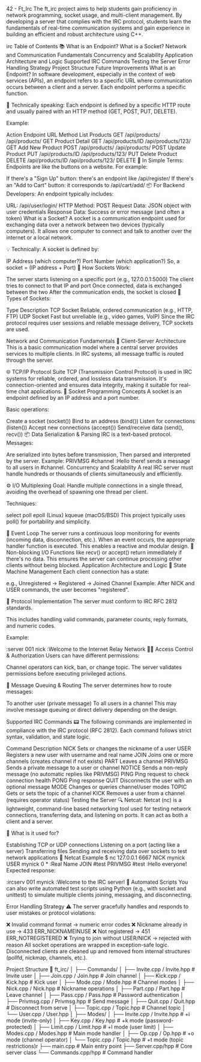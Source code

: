 42 - Ft_Irc
The ft_irc project aims to help students gain proficiency in network programming, socket usage, and multi-client management. By developing a server that complies with the IRC protocol, students learn the fundamentals of real-time communication systems and gain experience in building an efficient and robust architecture using C++.

irc
Table of Contents 📚
What is an Endpoint?
What is a Socket?
Network and Communication Fundamentals
Concurrency and Scalability
Application Architecture and Logic
Supported IRC Commands
Testing the Server
Error Handling Strategy
Project Structure
Future Improvements
What is an Endpoint?
In software development, especially in the context of web services (APIs), an endpoint refers to a specific URL where communication occurs between a client and a server. Each endpoint performs a specific function.

🔧 Technically speaking:
Each endpoint is defined by a specific HTTP route and usually paired with an HTTP method (GET, POST, PUT, DELETE).

Example:

Action	Endpoint	URL	Method
List Products	GET /api/products/	/api/products/	GET
Product Detail	GET /api/products/ID	/api/products/123/	GET
Add New Product	POST /api/products/	/api/products/	POST
Update Product	PUT /api/products/ID	/api/products/123/	PUT
Delete Product	DELETE /api/products/ID	/api/products/123/	DELETE
🧠 In Simple Terms:
Endpoints are like the buttons on a website. For example:

If there's a "Sign Up" button: there's an endpoint like /api/register/
If there's an "Add to Cart" button: it corresponds to /api/cart/add/
📦 For Backend Developers:
An endpoint typically includes:

URL: /api/user/login/
HTTP Method: POST
Request Data: JSON object with user credentials
Response Data: Success or error message (and often a token)
What is a Socket?
A socket is a communication endpoint used for exchanging data over a network between two devices (typically computers).
It allows one computer to connect and talk to another over the internet or a local network.

💡 Technically:
A socket is defined by:

IP Address (which computer?)
Port Number (which application?)
So, a socket = (IP address + Port)
🧱 How Sockets Work:

The server starts listening on a specific port (e.g., 127.0.0.1:5000)
The client tries to connect to that IP and port
Once connected, data is exchanged between the two
After the communication ends, the socket is closed
🔁 Types of Sockets:

Type	Description
TCP Socket	Reliable, ordered communication (e.g., HTTP, FTP)
UDP Socket	Fast but unreliable (e.g., video games, VoIP)
Since the IRC protocol requires user sessions and reliable message delivery, TCP sockets are used.

Network and Communication Fundamentals
🧭 Client-Server Architecture
This is a basic communication model where a central server provides services to multiple clients. In IRC systems, all message traffic is routed through the server.

🌐 TCP/IP Protocol Suite
TCP (Transmission Control Protocol) is used in IRC systems for reliable, ordered, and lossless data transmission.
It's connection-oriented and ensures data integrity, making it suitable for real-time chat applications.
🧵 Socket Programming Concepts
A socket is an endpoint defined by an IP address and a port number.

Basic operations:

Create a socket (socket())
Bind to an address (bind())
Listen for connections (listen())
Accept new connections (accept())
Send/receive data (send(), recv())
📦 Data Serialization & Parsing
IRC is a text-based protocol. Messages:

Are serialized into bytes before transmission,
Then parsed and interpreted by the server.
Example: PRIVMSG #channel :Hello there! sends a message to all users in #channel.
Concurrency and Scalability
A real IRC server must handle hundreds or thousands of clients simultaneously and efficiently.

⚙️ I/O Multiplexing
Goal: Handle multiple connections in a single thread, avoiding the overhead of spawning one thread per client.

Techniques:

select
poll
epoll (Linux)
kqueue (macOS/BSD)
This project typically uses poll() for portability and simplicity.

🔁 Event Loop
The server runs a continuous loop monitoring for events (incoming data, disconnection, etc.).
When an event occurs, the appropriate handler function is executed.
This enables a reactive and modular design.
🚫 Non-blocking I/O
Functions like recv() or accept() return immediately if there's no data.
This ensures the server can continue processing other clients without being blocked.
Application Architecture and Logic
🔄 State Machine Management
Each client connection has a state:

e.g., Unregistered → Registered → Joined Channel
Example: After NICK and USER commands, the user becomes "registered".

📜 Protocol Implementation
The server must conform to IRC RFC 2812 standards.

This includes handling valid commands, parameter counts, reply formats, and numeric codes.

Example:

:server 001 nick :Welcome to the Internet Relay Network
🧑‍⚖️ Access Control & Authorization
Users can have different permissions:

Channel operators can kick, ban, or change topic.
The server validates permissions before executing privileged actions.

🛄 Message Queuing & Routing
The server determines how to route messages:

To another user (private message)
To all users in a channel
This may involve message queuing or direct delivery depending on the design.

Supported IRC Commands 📟
The following commands are implemented in compliance with the IRC protocol (RFC 2812). Each command follows strict syntax, validation, and state logic.

Command	Description
NICK	Sets or changes the nickname of a user
USER	Registers a new user with username and real name
JOIN	Joins one or more channels (creates channel if not exists)
PART	Leaves a channel
PRIVMSG	Sends a private message to a user or channel
NOTICE	Sends a non-reply message (no automatic replies like PRIVMSG)
PING	Ping request to check connection health
PONG	Ping response
QUIT	Disconnects the user with an optional message
MODE	Changes or queries channel/user modes
TOPIC	Gets or sets the topic of a channel
KICK	Removes a user from a channel (requires operator status)
Testing the Server 🔍
Netcat: Netcat (nc) is a lightweight, command-line based networking tool used for testing network connections, transferring data, and listening on ports. It can act as both a client and a server.

🔧 What is it used for?

Establishing TCP or UDP connections
Listening on a port (acting like a server)
Transferring files
Sending and receiving data over sockets to test network applications
🧪 Netcat Example
$ nc 127.0.0.1 6667
NICK mynick
USER mynick 0 * :Real Name
JOIN #test
PRIVMSG #test :Hello everyone!
Expected response:

:ircserv 001 mynick :Welcome to the IRC server!
🤖 Automated Scripts
You can also write automated test scripts using Python (e.g., with socket and unittest) to simulate multiple clients joining, messaging, and disconnecting.

Error Handling Strategy ⚠️
The server gracefully handles and responds to user mistakes or protocol violations:

❌ Invalid command format → numeric error codes
❌ Nickname already in use → 433 ERR_NICKNAMEINUSE
❌ Not registered → 451 ERR_NOTREGISTERED
❌ Trying to join without USER/NICK → rejected with reason
All socket operations are wrapped in exception-safe logic. Disconnected clients are cleaned up and removed from internal structures (pollfd, nickmap, channels, etc.).

Project Structure 📁
ft_irc/
│
├── Commands/
│   ├── Invite.cpp / Invite.hpp    # Invite user
│   ├── Join.cpp / Join.hpp        # Join channel
│   ├── Kick.cpp / Kick.hpp        # Kick user
│   ├── Mode.cpp / Mode.hpp        # Channel modes
│   ├── Nick.cpp / Nick.hpp        # Nickname operations
│   ├── Part.cpp / Part.hpp        # Leave channel
│   ├── Pass.cpp / Pass.hpp        # Password authentication
│   ├── Privmsg.cpp / Privmsg.hpp  # Send message
│   ├── Quit.cpp / Quit.hpp        # Disconnect from serve
│   ├── Topic.cpp / Topic.hpp      # Channel topic
│   └── User.cpp / User.hpp
│
├── Modes/
│   ├── Invite.cpp / Invite.hpp    # +i mode (invite-only)
│   ├── Key.cpp / Key.hpp          # +k mode (password-protected)
│   ├── Limit.cpp / Limit.hpp      # +l mode (user limit)
│   ├── Modes.cpp / Modes.hpp      # Main mode handler
│   ├── Op.cpp / Op.hpp            # +o mode (channel operator)
│   └── Topic.cpp / Topic.hpp      # +t mode (topic restrictions)r
├── main.cpp              # Main entry point
├── Server.cpp/hpp        # Core server class
└── Commands.cpp/hpp      # Command handler

